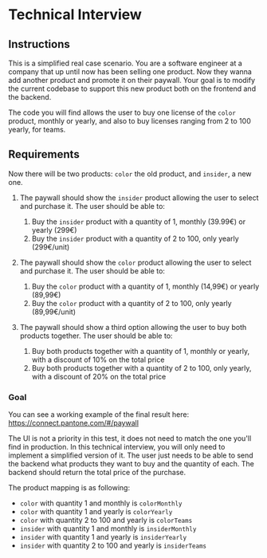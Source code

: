 # Technical Interview

## Instructions

This is a simplified real case scenario. You are a software engineer at a company that up until now has been selling one product. Now they wanna add another product and promote it on their paywall. Your goal is to modify the current codebase to support this new product both on the frontend and the backend.

The code you will find allows the user to buy one license of the `color` product, monthly or yearly, and also to buy licenses ranging from 2 to 100 yearly, for teams.

## Requirements

Now there will be two products: `color` the old product, and `insider`, a new one. 

1. The paywall should show the `insider` product allowing the user to select and purchase it. The user should be able to:
    1. Buy the `insider` product with a quantity of 1, monthly (39.99€) or yearly (299€)
    2. Buy the `insider` product with a quantity of 2 to 100, only yearly (299€/unit)

2. The paywall should show the `color` product allowing the user to select and purchase it. The user should be able to:
    1. Buy the `color` product with a quantity of 1, monthly (14,99€) or yearly (89,99€)
    2. Buy the `color` product with a quantity of 2 to 100, only yearly (89,99€/unit)

3. The paywall should show a third option allowing the user to buy both products together. The user should be able to:
    1. Buy both products together with a quantity of 1, monthly or yearly, with a discount of 10% on the total price
    2. Buy both products together with a quantity of 2 to 100, only yearly, with a discount of 20% on the total price

### Goal

You can see a working example of the final result here: https://connect.pantone.com/#/paywall

The UI is not a priority in this test, it does not need to match the one you'll find in production. In this technical interview, you will only need to implement a simplified version of it. The user just needs to be able to send the backend what products they want to buy and the quantity of each. The backend should return the total price of the purchase.

The product mapping is as following:

- `color` with quantity 1 and monthly is `colorMonthly`
- `color` with quantity 1 and yearly is `colorYearly`
- `color` with quantity 2 to 100 and yearly is `colorTeams`
- `insider` with quantity 1 and monthly is `insiderMonthly`
- `insider` with quantity 1 and yearly is `insiderYearly`
- `insider` with quantity 2 to 100 and yearly is `insiderTeams`
